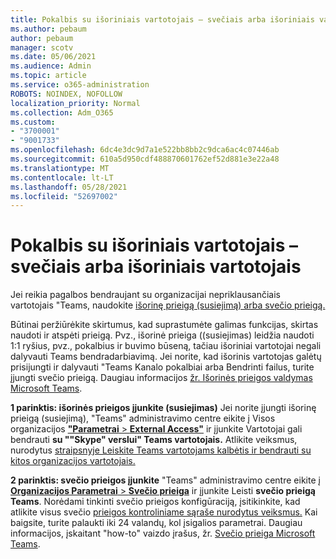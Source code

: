 ```yaml
---
title: Pokalbis su išoriniais vartotojais – svečiais arba išoriniais vartotojais
ms.author: pebaum
author: pebaum
manager: scotv
ms.date: 05/06/2021
ms.audience: Admin
ms.topic: article
ms.service: o365-administration
ROBOTS: NOINDEX, NOFOLLOW
localization_priority: Normal
ms.collection: Adm_O365
ms.custom:
- "3700001"
- "9001733"
ms.openlocfilehash: 6dc4e3dc9d7a1e522bb8bb2c9dca6ac4c07446ab
ms.sourcegitcommit: 610a5d950cdf488870601762ef52d881e3e22a48
ms.translationtype: MT
ms.contentlocale: lt-LT
ms.lasthandoff: 05/28/2021
ms.locfileid: "52697002"
---
```

# <a name="chat-with-external-users---guests-or-federated-users"></a>Pokalbis su išoriniais vartotojais – svečiais arba išoriniais vartotojais

Jei reikia pagalbos bendraujant su organizacijai nepriklausančiais vartotojais "Teams, naudokite [išorinę prieigą (susiejimą) arba svečio prieigą.](/microsoftteams/manage-external-access#external-access-vs-guest-access)

Būtinai peržiūrėkite skirtumus, kad suprastumėte galimas funkcijas, skirtas naudoti ir atspėti prieigą. Pvz., išorinė prieiga ((susiejimas) leidžia naudoti 1:1 ryšius, pvz., pokalbius ir buvimo būseną, tačiau išoriniai vartotojai negali dalyvauti Teams bendradarbiavimą. Jei norite, kad išorinis vartotojas galėtų prisijungti ir dalyvauti "Teams Kanalo pokalbiai arba Bendrinti failus, turite įjungti svečio prieigą. Daugiau informacijos [žr. Išorinės prieigos valdymas Microsoft Teams](/microsoftteams/manage-external-access#external-access-vs-guest-access).

**1 parinktis: išorinės prieigos įjunkite (susiejimas)** Jei norite įjungti išorinę prieigą (susiejimą), "Teams" administravimo centre eikite į Visos organizacijos [ **"Parametrai**  >  **External Access"**](https://admin.teams.microsoft.com/company-wide-settings/external-communications) ir įjunkite Vartotojai gali bendrauti **su ""Skype" verslui" Teams vartotojais.** Atlikite veiksmus, nurodytus [straipsnyje Leiskite Teams vartotojams kalbėtis ir bendrauti su kitos organizacijos vartotojais.](/microsoftteams/manage-external-access#let-your-teams-users-chat-and-communicate-with-users-in-another-organization)

**2 parinktis: svečio prieigos įjunkite** "Teams" administravimo centre eikite į [ **Organizacijos Parametrai**  >  **Svečio prieiga**](https://admin.teams.microsoft.com/company-wide-settings/guest-configuration) ir įjunkite Leisti **svečio prieigą Teams**. Norėdami tinkinti svečio prieigos konfigūraciją, įsitikinkite, kad atlikite visus svečio [prieigos kontroliniame sąraše nurodytus veiksmus.](/microsoftteams/guest-access-checklist) Kai baigsite, turite palaukti iki 24 valandų, kol įsigalios parametrai. Daugiau informacijos, įskaitant "how-to" vaizdo įrašus, žr. [Svečio prieiga Microsoft Teams](/microsoftteams/guest-access).